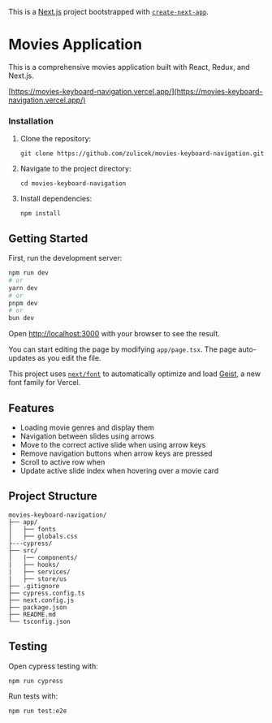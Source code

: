 This is a [Next.js](https://nextjs.org) project bootstrapped with [`create-next-app`](https://nextjs.org/docs/app/api-reference/cli/create-next-app).

# Movies Application

This is a comprehensive movies application built with React, Redux, and Next.js.

[https://movies-keyboard-navigation.vercel.app/](https://movies-keyboard-navigation.vercel.app/)


### Installation
1. Clone the repository:
   ```
   git clone https://github.com/zulicek/movies-keyboard-navigation.git
   ```
2. Navigate to the project directory:
   ```
   cd movies-keyboard-navigation
   ```
3. Install dependencies:
   ```
   npm install
   ```

## Getting Started

First, run the development server:

```bash
npm run dev
# or
yarn dev
# or
pnpm dev
# or
bun dev
```

Open [http://localhost:3000](http://localhost:3000) with your browser to see the result.

You can start editing the page by modifying `app/page.tsx`. The page auto-updates as you edit the file.

This project uses [`next/font`](https://nextjs.org/docs/app/building-your-application/optimizing/fonts) to automatically optimize and load [Geist](https://vercel.com/font), a new font family for Vercel.


## Features
- Loading movie genres and display them
- Navigation between slides using arrows
- Move to the correct active slide when using arrow keys
- Remove navigation buttons when arrow keys are pressed
- Scroll to active row when
- Update active slide index when hovering over a movie card

## Project Structure
```
movies-keyboard-navigation/
├── app/
│   ├── fonts
│   ├── globals.css
├---cypress/
├── src/
│   |── components/
|   ├── hooks/
|   ├── services/
|   ├── store/us
├── .gitignore
├── cypress.config.ts
├── next.config.js
├── package.json
├── README.md
└── tsconfig.json
```

## Testing
Open cypress testing with:
```
npm run cypress
```
Run tests with:
```
npm run test:e2e
```
